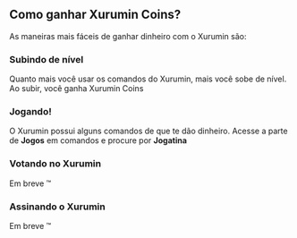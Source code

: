 ## Como ganhar Xurumin Coins?

As maneiras mais fáceis de ganhar dinheiro com o Xurumin são:

### Subindo de nível
Quanto mais você usar os comandos do Xurumin, mais você sobe de nível.
Ao subir, você ganha Xurumin Coins

### Jogando!
O Xurumin possui alguns comandos de que te dão dinheiro.
Acesse a parte de **Jogos** em comandos e procure por **Jogatina**

### Votando no Xurumin
Em breve ™️

### Assinando o Xurumin
Em breve ™️

